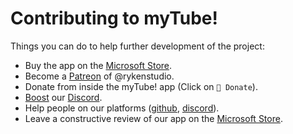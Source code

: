 # Contributing to myTube!

Things you can do to help further development of the project:

- Buy the app on the [Microsoft Store](https://www.microsoft.com/en-us/p/mytube/9wzdncrcwf3l).
- Become a [Patreon](https://www.patreon.com/rykenstudio) of @rykenstudio.
- Donate from inside the myTube! app (Click on `🙂 Donate`).
- [Boost](https://support.discordapp.com/hc/en-us/articles/360028038352-Server-Boosting-) our [Discord](https://discord.gg/WdERWb).
- Help people on our platforms ([github](https://github.com/ryken100/mytube/issues/), [discord](https://discord.gg/dWy7Ah)).
- Leave a constructive review of our app on the [Microsoft Store](https://www.microsoft.com/en-us/p/mytube/9wzdncrcwf3l?activetab=pivot:reviewstab).
